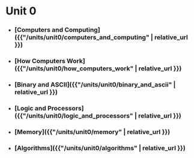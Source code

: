 # Unit 0

* ### [Computers and Computing]({{"/units/unit0/computers_and_computing" | relative_url }})
* ### [How Computers Work]({{"/units/unit0/how_computers_work" | relative_url }})
* ### [Binary and ASCII]({{"/units/unit0/binary_and_ascii" | relative_url }})
* ### [Logic and Processors]({{"/units/unit0/logic_and_processors" | relative_url }})
* ### [Memory]({{"/units/unit0/memory" | relative_url }})
* ### [Algorithms]({{"/units/unit0/algorithms" | relative_url }})
